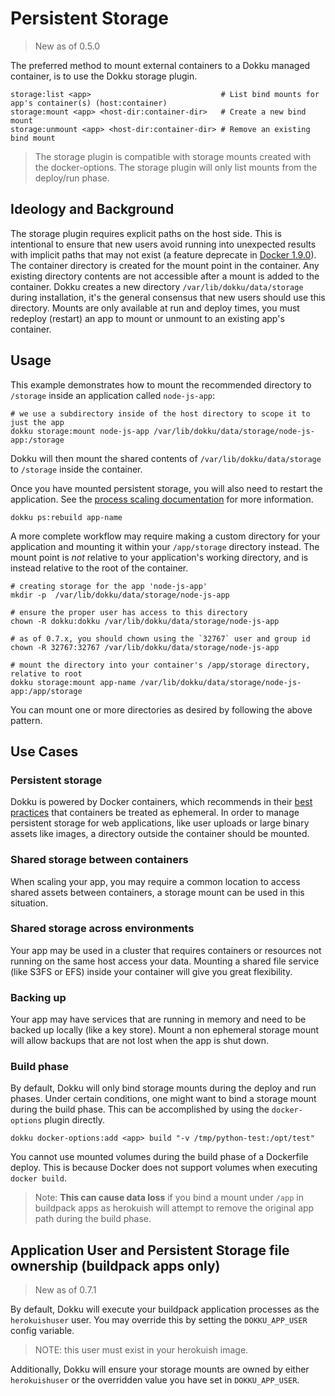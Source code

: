 # Persistent Storage

> New as of 0.5.0

The preferred method to mount external containers to a Dokku managed container, is to use the Dokku storage plugin.


```
storage:list <app>                             # List bind mounts for app's container(s) (host:container)
storage:mount <app> <host-dir:container-dir>   # Create a new bind mount
storage:unmount <app> <host-dir:container-dir> # Remove an existing bind mount
```

> The storage plugin is compatible with storage mounts created with the docker-options. The storage plugin will only list mounts from the deploy/run phase.

## Ideology and Background

The storage plugin requires explicit paths on the host side. This is intentional to ensure that new users avoid running into unexpected results with implicit paths that may not exist (a feature deprecate in [Docker 1.9.0](https://github.com/docker/docker/releases/tag/v1.9.0])). The container directory is created for the mount point in the container. Any existing directory contents are not accessible after a mount is added to the container. Dokku creates a new directory `/var/lib/dokku/data/storage` during installation, it's the general consensus that new users should use this directory. Mounts are only available at run and deploy times, you must redeploy (restart) an app to mount or unmount to an existing app's container.

## Usage

This example demonstrates how to mount the recommended directory to `/storage` inside an application called `node-js-app`:

```shell
# we use a subdirectory inside of the host directory to scope it to just the app
dokku storage:mount node-js-app /var/lib/dokku/data/storage/node-js-app:/storage
```

Dokku will then mount the shared contents of `/var/lib/dokku/data/storage` to `/storage` inside the container.

Once you have mounted persistent storage, you will also need to restart the application. See the 
[process scaling documentation](/dokku/deployment/process-management) for more information.

```shell
dokku ps:rebuild app-name
```

A more complete workflow may require making a custom directory for your application and mounting it within your `/app/storage` directory instead. The mount point is *not* relative to your application's working directory, and is instead relative to the root of the container.

```shell
# creating storage for the app 'node-js-app'
mkdir -p  /var/lib/dokku/data/storage/node-js-app

# ensure the proper user has access to this directory
chown -R dokku:dokku /var/lib/dokku/data/storage/node-js-app

# as of 0.7.x, you should chown using the `32767` user and group id
chown -R 32767:32767 /var/lib/dokku/data/storage/node-js-app

# mount the directory into your container's /app/storage directory, relative to root
dokku storage:mount app-name /var/lib/dokku/data/storage/node-js-app:/app/storage
```

You can mount one or more directories as desired by following the above pattern.

## Use Cases

### Persistent storage

Dokku is powered by Docker containers, which recommends in their [best practices](https://docs.docker.com/engine/userguide/eng-image/dockerfile_best-practices/#containers-should-be-ephemeral) that containers be treated as ephemeral. In order to manage persistent storage for web applications, like user uploads or large binary assets like images, a directory outside the container should be mounted.

### Shared storage between containers

When scaling your app, you may require a common location to access shared assets between containers, a storage mount can be used in this situation.

### Shared storage across environments

Your app may be used in a cluster that requires containers or resources not running on the same host access your data. Mounting a shared file service (like S3FS or EFS) inside your container will give you great flexibility.

### Backing up

Your app may have services that are running in memory and need to be backed up locally (like a key store). Mount a non ephemeral storage mount will allow backups that are not lost when the app is shut down.

### Build phase

By default, Dokku will only bind storage mounts during the deploy and run phases. Under certain conditions, one might want to bind a storage mount during the build phase. This can be accomplished by using the `docker-options` plugin directly.

```shell
dokku docker-options:add <app> build "-v /tmp/python-test:/opt/test"
```

You cannot use mounted volumes during the build phase of a Dockerfile deploy. This is because Docker does not support volumes when executing `docker build`.

> Note: **This can cause data loss** if you bind a mount under `/app` in buildpack apps as herokuish will attempt to remove the original app path during the build phase.

## Application User and Persistent Storage file ownership (buildpack apps only)

> New as of 0.7.1

By default, Dokku will execute your buildpack application processes as the `herokuishuser` user. You may override this by setting the `DOKKU_APP_USER` config variable.

> NOTE: this user must exist in your herokuish image.

Additionally, Dokku will ensure your storage mounts are owned by either `herokuishuser` or the overridden value you have set in `DOKKU_APP_USER`.
